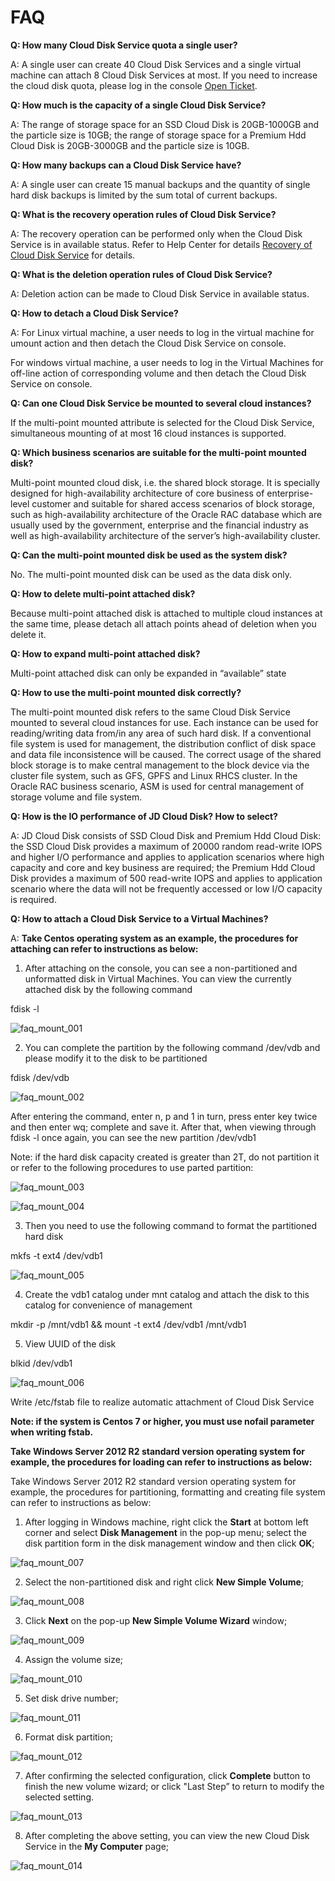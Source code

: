 # FAQ

**Q: How many Cloud Disk Service quota a single user?**

A: A single user can create 40 Cloud Disk Services and a single virtual machine can attach 8 Cloud Disk Services at most. If you need to increase the cloud disk quota, please log in the console [Open Ticket](https://ticket.jdcloud.com/myorder/form?cateId=1&questionId=162).

**Q: How much is the capacity of a single Cloud Disk Service?**

A: The range of storage space for an SSD Cloud Disk is 20GB-1000GB and the particle size is 10GB; the range of storage space for a Premium Hdd Cloud Disk is 20GB-3000GB and the particle size is 10GB.


**Q: How many backups can a Cloud Disk Service have?**

A: A single user can create 15 manual backups and the quantity of single hard disk backups is limited by the sum total of current backups.

**Q: What is the recovery operation rules of Cloud Disk Service?**

A: The recovery operation can be performed only when the Cloud Disk Service is in available status. Refer to Help Center for details [Recovery of Cloud Disk Service](https://docs.jdcloud.com/cn/cloud-disk-service/recover-clouddisk) for details.

   
**Q: What is the deletion operation rules of Cloud Disk Service?**

A: Deletion action can be made to Cloud Disk Service in available status.

**Q: How to detach a Cloud Disk Service?**

A: For Linux virtual machine, a user needs to log in the virtual machine for umount action and then detach the Cloud Disk Service on console.

For windows virtual machine, a user needs to log in the Virtual Machines for off-line action of corresponding volume and then detach the Cloud Disk Service on console.

**Q: Can one Cloud Disk Service be mounted to several cloud instances?**

If the multi-point mounted attribute is selected for the Cloud Disk Service, simultaneous mounting of at most 16 cloud instances is supported.

**Q: Which business scenarios are suitable for the multi-point mounted disk?**

Multi-point mounted cloud disk, i.e. the shared block storage. It is specially designed for high-availability architecture of core business of enterprise-level customer and suitable for shared access scenarios of block storage, such as high-availability architecture of the Oracle RAC database which are usually used by the government, enterprise and the financial industry as well as high-availability architecture of the server’s high-availability cluster.


**Q: Can the multi-point mounted disk be used as the system disk?**

No. The multi-point mounted disk can be used as the data disk only.

**Q: How to delete multi-point attached disk?**

Because multi-point attached disk is attached to multiple cloud instances at the same time, please detach all attach points ahead of deletion when you delete it.

**Q: How to expand multi-point attached disk?**

Multi-point attached disk can only be expanded in “available” state

**Q: How to use the multi-point mounted disk correctly?**

The multi-point mounted disk refers to the same Cloud Disk Service mounted to several cloud instances for use. Each instance can be used for reading/writing data from/in any area of such hard disk. If a conventional file system is used for management, the distribution conflict of disk space and data file inconsistence will be caused.
The correct usage of the shared block storage is to make central management to the block device via the cluster file system, such as GFS, GPFS and Linux RHCS cluster. In the Oracle RAC business scenario, ASM is used for central management of storage volume and file system.

**Q: How is the IO performance of JD Cloud Disk? How to select?**

A: JD Cloud Disk consists of SSD Cloud Disk and Premium Hdd Cloud Disk: the SSD Cloud Disk provides a maximum of 20000 random read-write IOPS and higher I/O performance and applies to application scenarios where high capacity and core and key business are required; the Premium Hdd Cloud Disk provides a maximum of 500 read-write IOPS and applies to application scenario where the data will not be frequently accessed or low I/O capacity is required.

**Q: How to attach a Cloud Disk Service to a Virtual Machines?**

A: **Take Centos operating system as an example, the procedures for attaching can refer to instructions as below:**

1) After attaching on the console, you can see a non-partitioned and unformatted disk in Virtual Machines. You can view the currently attached disk by the following command

fdisk -l

![faq_mount_001](https://github.com/jdcloudcom/cn/blob/edit/image/Elastic-Compute/CloudDisk/faq_mount_001.png)


2) You can complete the partition by the following command /dev/vdb and please modify it to the disk to be partitioned

fdisk   /dev/vdb

![faq_mount_002](https://github.com/jdcloudcom/cn/blob/edit/image/Elastic-Compute/CloudDisk/faq_mount_002.png)

After entering the command, enter n, p and 1 in turn, press enter key twice and then enter wq; complete and save it. After that, when viewing through fdisk -l once again, you can see the new partition /dev/vdb1

Note: if the hard disk capacity created is greater than 2T, do not partition it or refer to the following procedures to use parted partition:

![faq_mount_003](https://github.com/jdcloudcom/cn/blob/edit/image/Elastic-Compute/CloudDisk/faq_mount_003.png)

![faq_mount_004](https://github.com/jdcloudcom/cn/blob/edit/image/Elastic-Compute/CloudDisk/faq_mount_004.jpg)

3) Then you need to use the following command to format the partitioned hard disk

mkfs -t ext4 /dev/vdb1

![faq_mount_005](https://github.com/jdcloudcom/cn/blob/edit/image/Elastic-Compute/CloudDisk/faq_mount_005.png)


4) Create the vdb1 catalog under mnt catalog and attach the disk to this catalog for convenience of management

mkdir -p /mnt/vdb1 && mount -t ext4 /dev/vdb1 /mnt/vdb1

5) View UUID of the disk

blkid /dev/vdb1

![faq_mount_006](https://github.com/jdcloudcom/cn/blob/edit/image/Elastic-Compute/CloudDisk/faq_mount_006.png)

Write /etc/fstab file to realize automatic attachment of Cloud Disk Service

**Note: if the system is Centos 7 or higher, you must use nofail parameter when writing fstab.**

**Take Windows Server 2012 R2 standard version operating system for example, the procedures for loading can refer to instructions as below:**

Take Windows Server 2012 R2 standard version operating system for example, the procedures for partitioning, formatting and creating file system can refer to instructions as below:

1) After logging in Windows machine, right click the **Start** at bottom left corner and select **Disk Management** in the pop-up menu; select the disk partition form in the disk management window and then click **OK**;

![faq_mount_007](https://github.com/jdcloudcom/cn/blob/edit/image/Elastic-Compute/CloudDisk/faq_mount_007.jpg)

2) Select the non-partitioned disk and right click **New Simple Volume**;

![faq_mount_008](https://github.com/jdcloudcom/cn/blob/edit/image/Elastic-Compute/CloudDisk/faq_mount_008.jpg)

3) Click **Next** on the pop-up **New Simple Volume Wizard** window;

![faq_mount_009](https://github.com/jdcloudcom/cn/blob/edit/image/Elastic-Compute/CloudDisk/faq_mount_009.png)

4) Assign the volume size;

![faq_mount_010](https://github.com/jdcloudcom/cn/blob/edit/image/Elastic-Compute/CloudDisk/faq_mount_010.jpg)

5) Set disk drive number;

![faq_mount_011](https://github.com/jdcloudcom/cn/blob/edit/image/Elastic-Compute/CloudDisk/faq_mount_011.jpg)


6) Format disk partition;

![faq_mount_012](https://github.com/jdcloudcom/cn/blob/edit/image/Elastic-Compute/CloudDisk/faq_mount_012.jpg)

7) After confirming the selected configuration, click **Complete** button to finish the new volume wizard; or click "Last Step” to return to modify the selected setting.


![faq_mount_013](https://github.com/jdcloudcom/cn/blob/edit/image/Elastic-Compute/CloudDisk/faq_mount_013.jpg)

8) After completing the above setting, you can view the new Cloud Disk Service in the **My Computer** page;

![faq_mount_014](https://github.com/jdcloudcom/cn/blob/edit/image/Elastic-Compute/CloudDisk/faq_mount_014.png)





